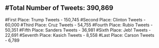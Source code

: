 #Total Number of Tweets: 390,869 
---
#First Place: Trump Tweets - 150,745
#Second Place: Clinton Tweets - 60,000
#Third Place: Cruz Tweets - 54,755
#Fourth Place: Rubio Tweets - 50,351
#Fifth Place: Sanders Tweets - 36,981
#Sixth Place: Jeb! Tweets - 22,691
#Seventh Place: Kasich Tweets - 8,558
#Last Place: Carson Tweets - 6,789
